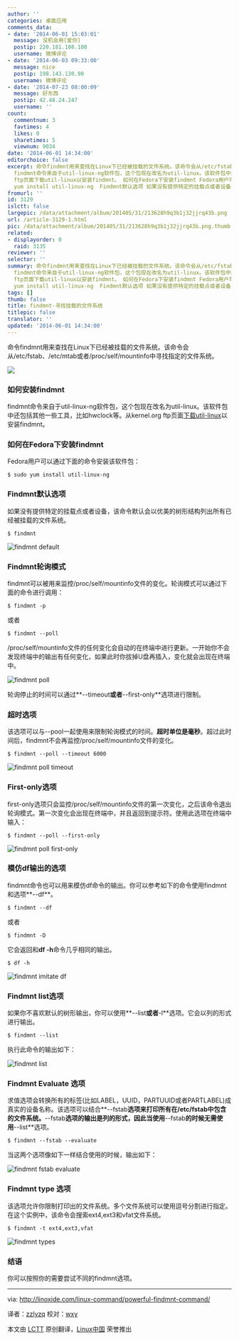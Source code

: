 ```yaml
---
author: ''
categories: 桌面应用
comments_data:
- date: '2014-06-01 15:03:01'
  message: 没机会用[爱你]
  postip: 220.181.108.108
  username: 微博评论
- date: '2014-06-03 09:33:00'
  message: nice
  postip: 198.143.130.90
  username: 微博评论
- date: '2014-07-23 08:00:09'
  message: 好东西
  postip: 42.48.24.247
  username: ''
count:
  commentnum: 3
  favtimes: 4
  likes: 0
  sharetimes: 5
  viewnum: 9034
date: '2014-06-01 14:34:00'
editorchoice: false
excerpt: 命令findmnt用来查找在Linux下已经被挂载的文件系统。该命令会从/etc/fstab、/etc/mtab或者/proc/self/mountinfo中寻找指定的文件系统。  如何安装findmnt
  findmnt命令来自于util-linux-ng软件包，这个包现在改名为util-linux。该软件包中还包括其他一些工具，比如hwclock等。从kernel.org
  ftp页面下载util-linux以安装findmnt。 如何在Fedora下安装findmnt Fedora用户可以通过下面的命令安装该软件包： $ sudo
  yum install util-linux-ng  Findmnt默认选项 如果没有提供特定的挂载点或者设备，该命令默认会以优美的树形结构列出所有已经
fromurl: ''
id: 3129
islctt: false
largepic: /data/attachment/album/201405/31/213628h9q3b1j32jjrq43b.png
url: /article-3129-1.html
pic: /data/attachment/album/201405/31/213628h9q3b1j32jjrq43b.png.thumb.jpg
related:
- displayorder: 0
  raid: 3135
reviewer: ''
selector: ''
summary: 命令findmnt用来查找在Linux下已经被挂载的文件系统。该命令会从/etc/fstab、/etc/mtab或者/proc/self/mountinfo中寻找指定的文件系统。  如何安装findmnt
  findmnt命令来自于util-linux-ng软件包，这个包现在改名为util-linux。该软件包中还包括其他一些工具，比如hwclock等。从kernel.org
  ftp页面下载util-linux以安装findmnt。 如何在Fedora下安装findmnt Fedora用户可以通过下面的命令安装该软件包： $ sudo
  yum install util-linux-ng  Findmnt默认选项 如果没有提供特定的挂载点或者设备，该命令默认会以优美的树形结构列出所有已经
tags: []
thumb: false
title: findmnt-寻找挂载的文件系统
titlepic: false
translator: ''
updated: '2014-06-01 14:34:00'
---
```


命令findmnt用来查找在Linux下已经被挂载的文件系统。该命令会从/etc/fstab、/etc/mtab或者/proc/self/mountinfo中寻找指定的文件系统。


![](/data/attachment/album/201405/31/213628h9q3b1j32jjrq43b.png)


### 如何安装findmnt


findmnt命令来自于util-linux-ng软件包，这个包现在改名为util-linux。该软件包中还包括其他一些工具，比如hwclock等。从kernel.org ftp页面[下载util-linux](ftp://ftp.kernel.org/pub/linux/utils/util-linux/)以安装findmnt。


### 如何在Fedora下安装findmnt


Fedora用户可以通过下面的命令安装该软件包：



```
$ sudo yum install util-linux-ng

```

### Findmnt默认选项


如果没有提供特定的挂载点或者设备，该命令默认会以优美的树形结构列出所有已经被挂载的文件系统。



```
$ findmnt

```

![findmnt default](/data/attachment/album/201405/31/213631hr05d8ffk0y88u80.png)


### Findmnt轮询模式


findmnt可以被用来监控/proc/self/mountinfo文件的变化。轮询模式可以通过下面的命令进行调用：



```
$ findmnt -p

```

或者



```
$ findmnt --poll

```

/proc/self/mountinfo文件的任何变化会自动的在终端中进行更新。一开始你不会发现终端中的输出有任何变化，如果此时你拔掉U盘再插入，变化就会出现在终端中。


![findmnt poll](/data/attachment/album/201405/31/213632p8ecsuz8ooqq98rq.png)


轮询停止的时间可以通过**--timeout**或者**--first-only**选项进行限制。


### 超时选项


该选项可以与--pool一起使用来限制轮询模式的时间。**超时单位是毫秒**。超过此时间后，findmnt不会再监控/proc/self/mountinfo文件的变化。



```
$ findmnt --poll --timeout 6000

```

![findmnt poll timeout](/data/attachment/album/201405/31/213633tdouurhcuzouk5do.png)


### First-only选项


first-only选项只会监控/proc/self/mountinfo文件的第一次变化，之后该命令退出轮询模式。第一次变化会出现在终端中，并且返回到提示符。使用此选项在终端中输入：



```
$ findmnt --poll --first-only

```

![findmnt poll first-only](/data/attachment/album/201405/31/213634iz2rnvrfctr2ry18.png)


### 模仿df输出的选项


findmnt命令也可以用来模仿df命令的输出。你可以参考如下的命令使用findmnt和选项**--df**。



```
$ findmnt --df

```

或者



```
$ findmnt -D

```

它会返回和**df -h**命令几乎相同的输出。



```
$ df -h

```

![findmnt imitate df](/data/attachment/album/201405/31/213636nf5f53ftrtfqi582.png)


### Findmnt list选项


如果你不喜欢默认的树形输出，你可以使用**--list**或者**-l**选项。它会以列的形式进行输出。



```
$ findmnt --list

```

执行此命令的输出如下：


![findmnt list](/data/attachment/album/201405/31/213638rnppo9uvmg7g290e.png)


### Findmnt Evaluate 选项


求值选项会转换所有的标签(比如LABEL，UUID，PARTUUID或者PARTLABEL)成真实的设备名称。该选项可以结合**--fstab**选项来打印所有在/etc/fstab中包含的文件系统。**--fstab**选项的输出是列的形式，因此当使用**--fstab**的时候无需使用**--list**选项。



```
$ findmnt --fstab --evaluate

```

当这两个选项像如下一样结合使用的时候，输出如下：


![findmnt fstab evaluate](/data/attachment/album/201405/31/213639flzvmcmolaoisqco.png)


### Findmnt type 选项


该选项允许你限制打印出的文件系统。多个文件系统可以使用逗号分割进行指定。在这个实例中，该命令会搜索ext4,ext3和vfat文件系统。



```
$ findmnt -t ext4,ext3,vfat

```

![findmnt types](/data/attachment/album/201405/31/213640gzpp9miiwtzfm1p8.png)


### 结语


你可以按照你的需要尝试不同的findmnt选项。




---


via: <http://linoxide.com/linux-command/powerful-findmnt-command/>


译者：[zzlyzq](https://github.com/zzlyzq) 校对：[wxy](https://github.com/wxy)


本文由 [LCTT](https://github.com/LCTT/TranslateProject) 原创翻译，[Linux中国](http://linux.cn/) 荣誉推出